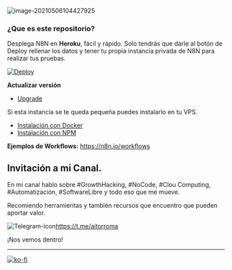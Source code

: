 ![image-20210506104427925](https://tva1.sinaimg.cn/large/008i3skNgy1gq8sv4q7cqj303k03kweo.jpg)



### ¿Que es este repositorio?

Desplega N8N en **Heroku**, fácil y rápido. Solo tendrás que darle al botón de Deploy rellenar los datos y tener tu propia instancia privada de N8N para realizar tus pruebas.



[![Deploy](https://www.herokucdn.com/deploy/button.svg)](https://heroku.com/deploy?template=https://github.com/biercoff/n8nHeroku)



**Actualizar versión**

* [Upgrade](https://github.com/aitorroma/n8n-heroku/blob/main/Upgrade.md)

Si esta instancia se te queda pequeña puedes instalarlo en tu VPS.

* [Instalación con Docker](https://www.comunidad-n8n.com/instalacion-con-docker/)
* [Instalación con NPM](https://www.comunidad-n8n.com/instalacion-con-npm/)

**Ejemplos de Workflows:** https://n8n.io/workflows



## Invitación a mi Canal.

En mi canal hablo sobre #GrowthHacking, #NoCode, #Clou Computing, #Automatización, #SoftwareLibre y todo eso que me mueve. 

Recomiendo herramientas y también recursos que encuentro que pueden aportar valor.  

![Telegram-icon](https://tva1.sinaimg.cn/large/008i3skNgy1guctnvd002j600w00w0r202.jpg)https://t.me/aitorroma

¡Nos vemos dentro!

----------------------------------------------------------

[![ko-fi](https://ko-fi.com/img/githubbutton_sm.svg)](https://ko-fi.com/J3J64AN17)

